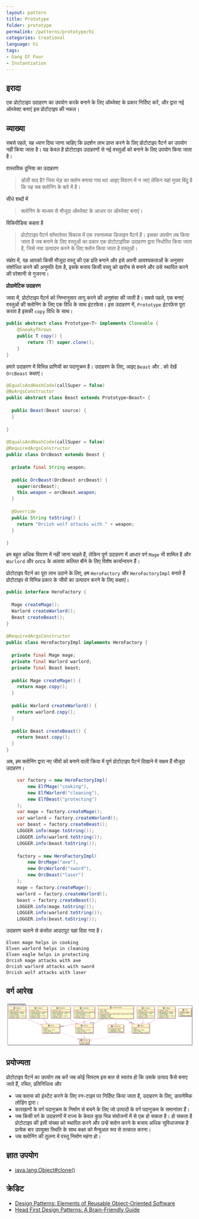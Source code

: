 ```yaml
---
layout: pattern
title: Prototype
folder: prototype
permalink: /patterns/prototype/hi
categories: Creational
language: hi
tags:
- Gang Of Four
- Instantiation
---
```


## इरादा

एक प्रोटोटाइप उदाहरण का उपयोग करके बनाने के लिए ऑब्जेक्ट के प्रकार निर्दिष्ट करें, और द्वारा नई ऑब्जेक्ट बनाएं
इस प्रोटोटाइप की नकल।

## व्याख्या

सबसे पहले, यह ध्यान दिया जाना चाहिए कि प्रदर्शन लाभ प्राप्त करने के लिए प्रोटोटाइप पैटर्न का उपयोग नहीं किया जाता है। यह केवल है
प्रोटोटाइप उदाहरणों से नई वस्तुओं को बनाने के लिए उपयोग किया जाता है।

वास्तविक दुनिया का उदाहरण

> डॉली याद है? जिस भेड़ का क्लोन बनाया गया था! आइए विवरण में न जाएं लेकिन यहां मुख्य बिंदु है
> कि यह सब क्लोनिंग के बारे में है।

सीधे शब्दों में

> क्लोनिंग के माध्यम से मौजूदा ऑब्जेक्ट के आधार पर ऑब्जेक्ट बनाएं।

विकिपीडिया कहता है

> प्रोटोटाइप पैटर्न सॉफ्टवेयर विकास में एक रचनात्मक डिजाइन पैटर्न है। इसका उपयोग तब किया जाता है जब
> बनाने के लिए वस्तुओं का प्रकार एक प्रोटोटाइपिक उदाहरण द्वारा निर्धारित किया जाता है, जिसे नया उत्पादन करने के लिए क्लोन किया जाता है
> वस्तुओं।

संक्षेप में, यह आपको किसी मौजूदा वस्तु की एक प्रति बनाने और इसे अपनी आवश्यकताओं के अनुसार संशोधित करने की अनुमति देता है, इसके बजाय
किसी वस्तु को खरोंच से बनाने और उसे स्थापित करने की परेशानी से गुजरना।

**प्रोग्रामेटिक उदाहरण**

जावा में, प्रोटोटाइप पैटर्न को निम्नानुसार लागू करने की अनुशंसा की जाती है। सबसे पहले, एक बनाएं
वस्तुओं की क्लोनिंग के लिए एक विधि के साथ इंटरफेस। इस उदाहरण में, `Prototype` इंटरफ़ेस पूरा करता है
इसकी `copy` विधि के साथ।


```java
public abstract class Prototype<T> implements Cloneable {
    @SneakyThrows
    public T copy() {
        return (T) super.clone();
    }
}
```
हमारे उदाहरण में विभिन्न प्राणियों का पदानुक्रम है। उदाहरण के लिए, आइए `Beast` और . को देखें
`OrcBeast` कक्षाएं।

```java
@EqualsAndHashCode(callSuper = false)
@NoArgsConstructor
public abstract class Beast extends Prototype<Beast> {

  public Beast(Beast source) {
  }

}

@EqualsAndHashCode(callSuper = false)
@RequiredArgsConstructor
public class OrcBeast extends Beast {

  private final String weapon;

  public OrcBeast(OrcBeast orcBeast) {
    super(orcBeast);
    this.weapon = orcBeast.weapon;
  }

  @Override
  public String toString() {
    return "Orcish wolf attacks with " + weapon;
  }

}
```
हम बहुत अधिक विवरण में नहीं जाना चाहते हैं, लेकिन पूर्ण उदाहरण में आधार वर्ग `Mage` भी शामिल है
और `Warlord` और orcs के अलावा कल्पित बौने के लिए विशेष कार्यान्वयन हैं।

प्रोटोटाइप पैटर्न का पूरा लाभ उठाने के लिए, हम `HeroFactory` और `HeroFactoryImpl` बनाते हैं
प्रोटोटाइप से विभिन्न प्रकार के जीवों का उत्पादन करने के लिए कक्षाएं।

```java
public interface HeroFactory {
  
  Mage createMage();
  Warlord createWarlord();
  Beast createBeast();
}

@RequiredArgsConstructor
public class HeroFactoryImpl implements HeroFactory {

  private final Mage mage;
  private final Warlord warlord;
  private final Beast beast;

  public Mage createMage() {
    return mage.copy();
  }

  public Warlord createWarlord() {
    return warlord.copy();
  }

  public Beast createBeast() {
    return beast.copy();
  }
}
```

अब, हम क्लोनिंग द्वारा नए जीवों को बनाने वाली क्रिया में पूर्ण प्रोटोटाइप पैटर्न दिखाने में सक्षम हैं
मौजूदा उदाहरण।

```java
    var factory = new HeroFactoryImpl(
        new ElfMage("cooking"),
        new ElfWarlord("cleaning"),
        new ElfBeast("protecting")
    );
    var mage = factory.createMage();
    var warlord = factory.createWarlord();
    var beast = factory.createBeast();
    LOGGER.info(mage.toString());
    LOGGER.info(warlord.toString());
    LOGGER.info(beast.toString());

    factory = new HeroFactoryImpl(
        new OrcMage("axe"),
        new OrcWarlord("sword"),
        new OrcBeast("laser")
    );
    mage = factory.createMage();
    warlord = factory.createWarlord();
    beast = factory.createBeast();
    LOGGER.info(mage.toString());
    LOGGER.info(warlord.toString());
    LOGGER.info(beast.toString());
```

उदाहरण चलाने से कंसोल आउटपुट यहां दिया गया है।

```
Elven mage helps in cooking
Elven warlord helps in cleaning
Elven eagle helps in protecting
Orcish mage attacks with axe
Orcish warlord attacks with sword
Orcish wolf attacks with laser
```

## वर्ग आरेख

![alt text](../../../prototype/etc/prototype.urm.png "Prototype pattern class diagram")

## प्रयोज्यता

प्रोटोटाइप पैटर्न का उपयोग तब करें जब कोई सिस्टम इस बात से स्वतंत्र हो कि उसके उत्पाद कैसे बनाए जाते हैं,
रचित, प्रतिनिधित्व और

* जब क्लास को इंस्टेंट करने के लिए रन-टाइम पर निर्दिष्ट किया जाता है, उदाहरण के लिए, डायनेमिक लोडिंग द्वारा।
* कारखानों के वर्ग पदानुक्रम के निर्माण से बचने के लिए जो उत्पादों के वर्ग पदानुक्रम के समानांतर हैं।
* जब किसी वर्ग के उदाहरणों में राज्य के केवल कुछ भिन्न संयोजनों में से एक हो सकता है। हो सकता है
  प्रोटोटाइप की इसी संख्या को स्थापित करने और उन्हें क्लोन करने के बजाय अधिक सुविधाजनक है
  प्रत्येक बार उपयुक्त स्थिति के साथ कक्षा को मैन्युअल रूप से तत्काल करना।
* जब क्लोनिंग की तुलना में वस्तु निर्माण महंगा हो।

## ज्ञात उपयोग

* [java.lang.Object#clone()](http://docs.oracle.com/javase/8/docs/api/java/lang/Object.html#clone%28%29)

## क्रेडिट

* [Design Patterns: Elements of Reusable Object-Oriented Software](https://www.amazon.com/gp/product/0201633612/ref=as_li_tl?ie=UTF8&camp=1789&creative=9325&creativeASIN=0201633612&linkCode=as2&tag=javadesignpat-20&linkId=675d49790ce11db99d90bde47f1aeb59)
* [Head First Design Patterns: A Brain-Friendly Guide](https://www.amazon.com/gp/product/0596007124/ref=as_li_tl?ie=UTF8&camp=1789&creative=9325&creativeASIN=0596007124&linkCode=as2&tag=javadesignpat-20&linkId=6b8b6eea86021af6c8e3cd3fc382cb5b)
